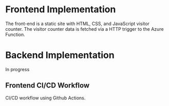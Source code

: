 # Frontend Implementation

The front-end is a static site with HTML, CSS, and JavaScript visitor counter. 
The visitor counter data is fetched via a HTTP trigger to the Azure Function.

# Backend Implementation

In progress

## Frontend CI/CD Workflow

CI/CD workflow using Github Actions.